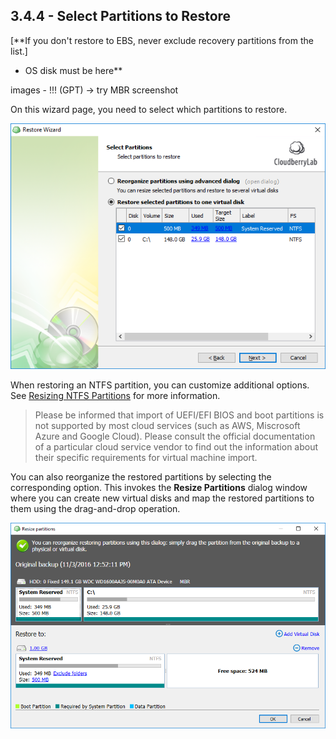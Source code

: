 ## 3.4.4 - Select Partitions to Restore

\[\*\*If you don't restore to EBS, never exclude recovery partitions from the list.\]

* OS disk must be here\*\*



images - !!!  \(GPT\) -&gt; try MBR screenshot

On this wizard page, you need to select which partitions to restore.

![](/assets/image-based-virtual-select-partitions-2.png)

When restoring an NTFS partition, you can customize additional options. See [Resizing NTFS Partitions](/concepts/restoring-ntfs-partitions.md) for more information.

> Please be informed that import of UEFI/EFI BIOS and boot partitions is not supported by most cloud services \(such as AWS, Miscrosoft Azure and Google Cloud\). Please consult the official documentation of a particular cloud service vendor to find out the information about their specific requirements for virtual machine import.

You can also reorganize the restored partitions by selecting the corresponding option. This invokes the **Resize Partitions** dialog window where you can create new virtual disks and map the restored partitions to them using the drag-and-drop operation.

![](/assets/resize-partitions-dialog-2.png)

